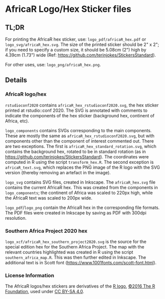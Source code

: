 # AfricaR Logo/Hex Sticker files

## TL;DR

For printing the AfricaR hex sticker, use: `logo_pdf/africaR_hex.pdf` or 
`logo_svg/africaR_hex.svg`. The size of the printed sticker should be 2" x 2"; 
if you need to specify a custom size, it should be 5.08cm (2") high by 
4.39cm (1.73") wide (Ref: https://github.com/terinjokes/StickersStandard).

For other uses, use: `logo_png/africaR_hex.png`.

## Details

### AfricaR logo/hex

`rstudioconf2020` contains `africaR_hex_rstudioconf2020.svg`, the hex sticker 
printed at rstudio::conf 2020. The SVG is annotated with comments to indicate 
the components of the hex sticker (background hex, continent of Africa, etc).

`logo_components` contains SVGs corresponding to the main components. These 
are mostly the same as `africaR_hex_rstudioconf2020.svg`, but with 
components other than the component of interest commented out. There are two 
exceptions. The first is `africaR_hex_standard_rotation.svg`, which contains 
the background hex, rotated to be in standard rotation (as in 
https://github.com/terinjokes/StickersStandard). The coordinates were 
computed in R using the script `transform_hex.R`. The second exception is 
`africaR_text.svg`, which replaces the PNG image of the R logo with the SVG 
version (thereby removing an artefact in the image).

`logo_svg` contains SVG files, created in Inkscape. The 
`africaR_hex.svg` file contains the current AfricaR hex. This was created from 
the components in `logo_components`; the continent of Africa was scaled to 
220px high, while the AfricaR text was scaled to 200px wide. 

`logo_pdf`/`logo_png` contain the AfricaR hex in the corresponding file 
formats. The PDF files were created in Inkscape by saving as PDF with 300dpi 
resolution.

### Southern Africa Project 2020 hex

`logo_xcf/africaR_hex_southern_project2020.svg` is the source for the special 
edition hex for the Southern Africa Project. The map with the relevant 
countries highlighted was created in R using the script `southern_africa_map.R`. 
This was then further edited in Inkscape. The additional text is in Scott font 
(https://www.1001fonts.com/scott-font.html).

### License Information

The AfricaR logos/hex stickers are derivatives of the [R logo](https://www.r-project.org/logo/Rlogo.svg), [©2016 The R Foundation](https://www.r-project.org/logo/), used 
under [CC BY-SA 4.0](https://creativecommons.org/licenses/by-sa/4.0/).

